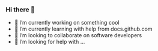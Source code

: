 ### Hi there 👋
- 🔭 I’m currently working on something cool
- 🌱 I’m currently learning with help from docs.github.com
- 👯 I’m looking to collaborate on software developers
- 🤔 I’m looking for help with ...

